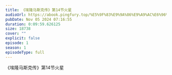 ```yaml
---
title: 《埃隆马斯克传》第14节火星
audioUrl: https://abook.pingfury.top/%E5%9F%83%E9%9A%86%E9%A9%AC%E6%96%AF%E5%85%8B%E4%BC%A0-15-%E7%AC%AC14%E8%8A%82%E7%81%AB%E6%98%9F-glv1z5kx.mp3
pubDate: Nov 05 2024 07:16:55
duration: 0:09:59.626125
size: 18738
cover: ""
explicit: false
episode: 1
season: 1
episodeType: full
---
```

《埃隆马斯克传》第14节火星